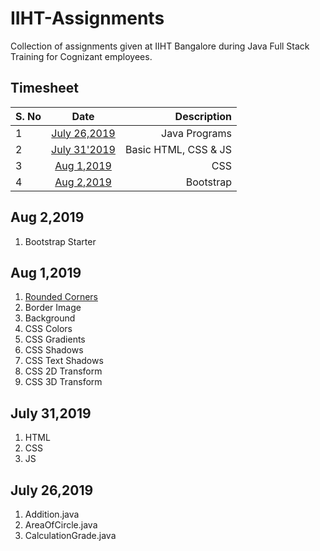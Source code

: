 # IIHT-Assignments
Collection of assignments given at IIHT Bangalore during Java Full Stack Training for Cognizant employees.

## Timesheet

| S. No| Date          | Description |
| -----|:-------------:| -----:|
| 1    | [July 26,2019](#July-26,-2019)    | Java Programs|
| 2    | [July 31'2019](#July-31,-2019)    |   Basic HTML, CSS & JS |
| 3    | [Aug 1,2019](#Aug-1,2019)      |    CSS |
| 4    | [Aug 2,2019](#Aug-2,2019)      |    Bootstrap |

## Aug 2,2019

1. Bootstrap Starter

## Aug 1,2019

1. [Rounded Corners](Aug1-CSS/1-roundedCorners.html)
2. Border Image
3. Background
4. CSS Colors
5. CSS Gradients
6. CSS Shadows
7. CSS Text Shadows
8. CSS 2D Transform
9. CSS 3D Transform


## July 31,2019

1. HTML
2. CSS
3. JS

## July 26,2019

1. Addition.java
2. AreaOfCircle.java
3. CalculationGrade.java

